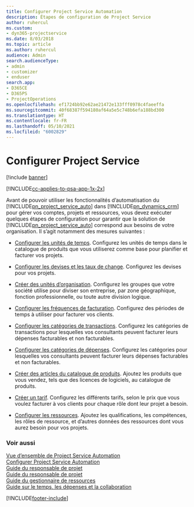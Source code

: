 ```yaml
---
title: Configurer Project Service Automation
description: Étapes de configuration de Project Service
author: ruhercul
ms.custom:
- dyn365-projectservice
ms.date: 8/03/2018
ms.topic: article
ms.author: ruhercul
audience: Admin
search.audienceType:
- admin
- customizer
- enduser
search.app:
- D365CE
- D365PS
- ProjectOperations
ms.openlocfilehash: ef1724bb92e62ae21472e133fff0978c4faeeffa
ms.sourcegitcommit: 40f68387f594180af64a5e5c748b6efa188bd300
ms.translationtype: HT
ms.contentlocale: fr-FR
ms.lasthandoff: 05/10/2021
ms.locfileid: "6002829"
---
```

# <a name="configure-project-service"></a>Configurer Project Service

[!include [banner](../includes/psa-now-project-operations.md)]

[!INCLUDE[cc-applies-to-psa-app-1x-2x](../includes/cc-applies-to-psa-app-1x-2x.md)]

Avant de pouvoir utiliser les fonctionnalités d’automatisation du [!INCLUDE[pn_project_service_auto](../includes/pn-project-service-auto.md)] dans [!INCLUDE[pn_dynamics_crm](../includes/pn-dynamics-crm.md)] pour gérer vos comptes, projets et ressources, vous devez exécuter quelques étapes de configuration pour garantir que la solution de [!INCLUDE[pn_project_service_auto](../includes/pn-project-service-auto.md)] correspond aux besoins de votre organisation. Il s’agit notamment des mesures suivantes :  
  
-   [Configurer les unités de temps](../psa/set-up-time-units.md). Configurez les unités de temps dans le catalogue de produits que vous utiliserez comme base pour planifier et facturer vos projets.  
  
-   [Configurer les devises et les taux de change](../psa/set-up-currencies-exchange-rates.md). Configurez les devises pour vos projets.  
  
-   [Créer des unités d’organisation](../psa/create-organizational-units.md). Configurez les groupes que votre société utilise pour diviser son entreprise, par zone géographique, fonction professionnelle, ou toute autre division logique.  
  
-   [Configurer les fréquences de facturation](../psa/set-up-invoice-frequencies.md). Configurez des périodes de temps à utiliser pour facturer vos clients.  
  
-   [Configurer les catégories de transactions](../psa/configure-transaction-categories.md). Configurez les catégories de transactions pour lesquelles vos consultants peuvent facturer leurs dépenses facturables et non facturables.  
  
-   [Configurer les catégories de dépenses](../psa/configure-expense-categories.md). Configurez les catégories pour lesquelles vos consultants peuvent facturer leurs dépenses facturables et non facturables.  
  
-   [Créer des articles du catalogue de produits](../psa/create-product-catalog-items.md). Ajoutez les produits que vous vendez, tels que des licences de logiciels, au catalogue de produits.  
  
-   [Créer un tarif](../psa/create-price-list.md). Configurez les différents tarifs, selon le prix que vous voulez facturer à vos clients pour chaque rôle dont leur projet a besoin.  
  
-   [Configurer les ressources](../psa/set-up-resources.md). Ajoutez les qualifications, les compétences, les rôles de ressource, et d’autres données des ressources dont vous aurez besoin pour vos projets.  
  
### <a name="see-also"></a>Voir aussi  
 [Vue d’ensemble de Project Service Automation](../psa/overview.md)   
 [Configurer Project Service Automation](../psa/configure.md)   
 [Guide du responsable de projet](../psa/account-manager-guide.md)   
 [Guide du responsable de projet](../psa/project-manager-guide.md)   
 [Guide du gestionnaire de ressources](../psa/resource-manager-guide.md)   
 [Guide sur le temps, les dépenses et la collaboration](../psa/time-expense-collaboration-guide.md)


[!INCLUDE[footer-include](../includes/footer-banner.md)]